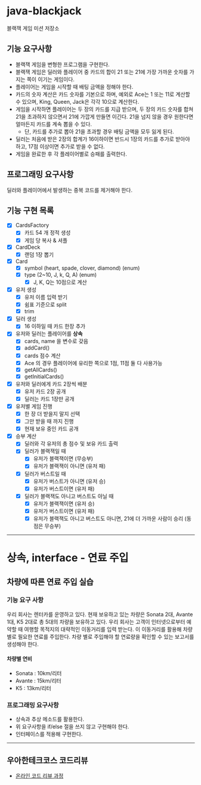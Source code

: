 # java-blackjack
블랙잭 게임 미션 저장소

## 기능 요구사항
- 블랙잭 게임을 변형한 프로그램을 구현한다. 
- 블랙잭 게임은 딜러와 플레이어 중 카드의 합이 21 또는 21에 가장 가까운 숫자를 가지는 쪽이 이기는 게임이다.
- 플레이어는 게임을 시작할 때 배팅 금액을 정해야 한다. 
- 카드의 숫자 계산은 카드 숫자를 기본으로 하며, 예외로 Ace는 1 또는 11로 계산할 수 있으며, King, Queen, Jack은 각각 10으로 계산한다.
- 게임을 시작하면 플레이어는 두 장의 카드를 지급 받으며, 두 장의 카드 숫자를 합쳐 21을 초과하지 않으면서 21에 가깝게 만들면 이긴다. 21을 넘지 않을 경우 원한다면 얼마든지 카드를 계속 뽑을 수 있다. 
    - 단, 카드를 추가로 뽑아 21을 초과할 경우 배팅 금액을 모두 잃게 된다.
- 딜러는 처음에 받은 2장의 합계가 16이하이면 반드시 1장의 카드를 추가로 받아야 하고, 17점 이상이면 추가로 받을 수 없다.
- 게임을 완료한 후 각 플레이어별로 승패를 출력한다.

## 프로그래밍 요구사항
딜러와 플레이어에서 발생하는 중복 코드를 제거해야 한다.

## 기능 구현 목록
- [x] CardsFactory 
    - [x] 카드 54 개 정적 생성
    - [x] 게임 당 복사 & 셔플
- [x] CardDeck
    - [x] 랜덤 1장 뽑기
- [x] Card
     - [x] symbol (heart, spade, clover, diamond) (enum)
     - [x] type (2~10, J, k, Q, A) (enum)
        - [x] J, K, Q는 10점으로 계산
- [x] 유저 생성
    - [x] 유저 이름 입력 받기 
    - [x] 쉼표 기준으로 split
    - [x] trim
- [x] 딜러 생성
    - [x] 16 이하일 때 카드 한장 추가
- [x] 유저와 딜러는 플레이어를 **상속** 
    - [x] cards, name 을 변수로 갖음
    - [x] addCard()
    - [x] cards 점수 계산
    - [x] Ace 의 경우 플레이어에 유리한 쪽으로 1점, 11점 둘 다 사용가능
    - [x] getAllCards()
    - [x] getInitialCards()
- [x] 유저와 딜러에게 카드 2장씩 배분
    - [x] 유저 카드 2장 공개
    - [x] 딜러는 카드 1장만 공개
- [x] 유저별 게임 진행
    - [x] 한 장 더 받을지 말지 선택
    - [x] 그만 받을 때 까지 진행
    - [x] 현재 보유 중인 카드 공개
- [x] 승부 계산
    - [x] 딜러와 각 유저의 총 점수 및 보유 카드 출력
    - [x] 딜러가 블랙잭일 때
        - [x] 유저가 블랙잭이면 (무승부)
        - [x] 유저가 블랙잭이 아니면 (유저 패)
    - [x] 딜러가 버스트일 때
        - [x] 유저가 버스트가 아니면 (유저 승)
        - [x] 유저가 버스트이면 (유저 패)
    - [x] 딜러가 블랙잭도 아니고 버스트도 아닐 때
        - [x] 유저가 블랙잭이면 (유저 승)
        - [x] 유저가 버스트이면 (유저 패)
        - [x] 유저가 블랙잭도 아니고 버스트도 아니면, 21에 더 가까운 사람이 승리 (동점은 무승부)
         
---
# 상속, interface - 연료 주입
## 차량에 따른 연료 주입 실습
### 기능 요구 사항
우리 회사는 렌터카를 운영하고 있다. 현재 보유하고 있는 차량은 Sonata 2대, Avante 1대, K5 2대로 총 5대의 차량을 보유하고 있다.
우리 회사는 고객이 인터넷으로부터 예약할 때 여행할 목적지의 대략적인 이동거리를 입력 받는다. 이 이동거리를 활용해 차량 별로 필요한 연료를 주입한다.
차량 별로 주입해야 할 연료량을 확인할 수 있는 보고서를 생성해야 한다.

#### 차량별 연비
* Sonata : 10km/리터
* Avante : 15km/리터
* K5 : 13km/리터

### 프로그래밍 요구사항
* 상속과 추상 메소드를 활용한다.
* 위 요구사항을 if/else 절을 쓰지 않고 구현해야 한다.
* 인터페이스를 적용해 구현한다.

---
## 우아한테크코스 코드리뷰
* [온라인 코드 리뷰 과정](https://github.com/woowacourse/woowacourse-docs/blob/master/maincourse/README.md)